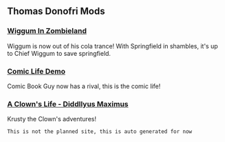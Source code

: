 ## Thomas Donofri Mods

### [Wiggum In Zombieland](http://donutteam.com/forum/topic/1033/)
Wiggum is now out of his cola trance! With Springfield in shambles, it's up to Chief Wiggum to save springfield.

### [Comic Life Demo](http://donutteam.com/forum/topic/1223/)
Comic Book Guy now has a rival, this is the comic life!

### [A Clown's Life - Diddllyus Maximus](http://donutteam.com/forum/topic/1261/)
Krusty the Clown's adventures!

`This is not the planned site, this is auto generated for now`
